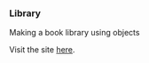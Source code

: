 <h3>Library</h3>
<p>Making a book library using objects</p>
<p>Visit the site <a href="https://amrut182.github.io/book-library/">here</a>.</p>
